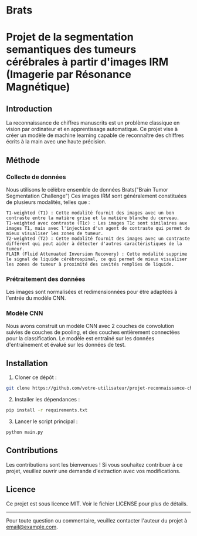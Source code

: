 # Brats
# Projet de la segmentation semantiques des tumeurs cérébrales à partir d'images IRM (Imagerie par Résonance Magnétique)



## Introduction

La reconnaissance de chiffres manuscrits est un problème classique en vision par ordinateur et en apprentissage automatique. Ce projet vise à créer un modèle de machine learning capable de reconnaître des chiffres écrits à la main avec une haute précision.

## Méthode

### Collecte de données
Nous utilisons le célèbre ensemble de données Brats("Brain Tumor Segmentation Challenge")
Ces images IRM sont généralement constituées de plusieurs modalités, telles que :

    T1-weighted (T1) : Cette modalité fournit des images avec un bon contraste entre la matière grise et la matière blanche du cerveau.
    T1-weighted avec contraste (T1c) : Les images T1c sont similaires aux images T1, mais avec l'injection d'un agent de contraste qui permet de mieux visualiser les zones de tumeur.
    T2-weighted (T2) : Cette modalité fournit des images avec un contraste différent qui peut aider à détecter d'autres caractéristiques de la tumeur.
    FLAIR (Fluid Attenuated Inversion Recovery) : Cette modalité supprime le signal de liquide cérébrospinal, ce qui permet de mieux visualiser les zones de tumeur à proximité des cavités remplies de liquide.
### Prétraitement des données
Les images sont normalisées et redimensionnées pour être adaptées à l'entrée du modèle CNN.

### Modèle CNN
Nous avons construit un modèle CNN avec 2 couches de convolution suivies de couches de pooling, et des couches entièrement connectées pour la classification. Le modèle est entraîné sur les données d'entraînement et évalué sur les données de test.

## Installation

1. Cloner ce dépôt :

```bash
git clone https://github.com/votre-utilisateur/projet-reconnaissance-chiffres-manuscrits.git
```

2. Installer les dépendances :

```bash
pip install -r requirements.txt
```

3. Lancer le script principal :

```bash
python main.py
```

## Contributions

Les contributions sont les bienvenues ! Si vous souhaitez contribuer à ce projet, veuillez ouvrir une demande d'extraction avec vos modifications.

## Licence

Ce projet est sous licence MIT. Voir le fichier LICENSE pour plus de détails.

---

Pour toute question ou commentaire, veuillez contacter l'auteur du projet à [email@example.com](mailto:email@example.com).
